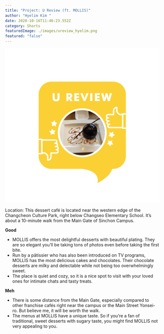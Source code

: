 ```yaml
---
title: "Project: U Review (ft. MOLLIS)"
author: "Hyelim Kim "
date: 2020-10-16T11:46:23.552Z
category: Shorts
featuredImage: ./images/ureview_hyelim.png
featured: "false"
---
```

![](images/ureview_hyelim.png)

Location: This dessert café is located near the western edge of the Changcheon Culture Park, right below Changseo Elementary School. It’s about a 10-minute walk from the Main Gate of Sinchon Campus.

**Good**

* MOLLIS offers the most delightful desserts with beautiful plating. They are so elegant you’ll be taking tons of photos even before taking the first bite.
* Run by a pâtissier who has also been introduced on TV programs, MOLLIS has the most delicious cakes and chocolates. Their chocolate desserts are milky and delectable while not being too overwhelmingly sweet.
* The place is quiet and cozy, so it is a nice spot to visit with your loved ones for intimate chats and tasty treats.

**Meh**

* There is some distance from the Main Gate, especially compared to other franchise cafés right near the campus or the Main Street Yonsei-ro. But believe me, it will be worth the walk.
* The menus at MOLLIS have a unique taste. So if you’re a fan of traditional, sweet desserts with sugary taste, you might find MOLLIS not very appealing to you.